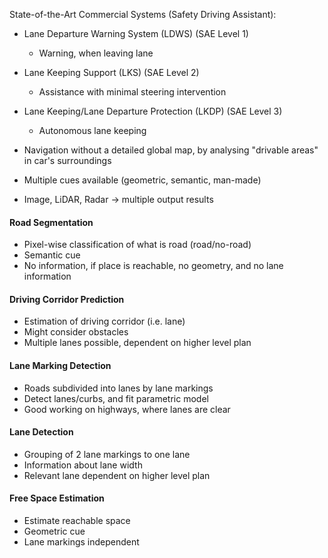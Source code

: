 State-of-the-Art Commercial Systems (Safety Driving Assistant):
- Lane Departure Warning System (LDWS) (SAE Level 1)
	- Warning, when leaving lane
- Lane Keeping Support (LKS) (SAE Level 2)
	- Assistance with minimal steering intervention
- Lane Keeping/Lane Departure Protection (LKDP) (SAE Level 3)
	- Autonomous lane keeping

- Navigation without a detailed global map, by analysing "drivable areas" in car's surroundings
- Multiple cues available (geometric, semantic, man-made)
- Image, LiDAR, Radar → multiple output results

#### Road Segmentation
- Pixel-wise classification of what is road (road/no-road)
- Semantic cue
- No information, if place is reachable, no geometry, and no lane information

#### Driving Corridor Prediction
- Estimation of driving corridor (i.e. lane)
- Might consider obstacles
- Multiple lanes possible, dependent on higher level plan

#### Lane Marking Detection
- Roads subdivided into lanes by lane markings
- Detect lanes/curbs, and fit parametric model
- Good working on highways, where lanes are clear

#### Lane Detection
- Grouping of 2 lane markings to one lane
- Information about lane width
- Relevant lane dependent on higher level plan

#### Free Space Estimation
- Estimate reachable space
- Geometric cue
- Lane markings independent